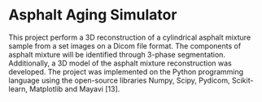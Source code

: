Asphalt Aging Simulator
===============
This project perform a 3D reconstruction of a cylindrical asphalt mixture sample from a set images on a Dicom file format. The components of asphalt mixture will be identified through 3-phase segmentation. Additionally, a 3D model of the asphalt mixture reconstruction was developed. The project was implemented on the Python programming language using the open-source libraries Numpy, Scipy, Pydicom, Scikit-learn, Matplotlib and Mayavi [13]. 
